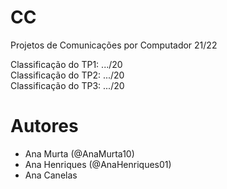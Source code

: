 # CC

Projetos de Comunicações por Computador 21/22

Classificação do TP1: .../20\
Classificação do TP2: .../20\
Classificação do TP3: .../20

# Autores

- Ana Murta (@AnaMurta10)
- Ana Henriques (@AnaHenriques01)
- Ana Canelas
